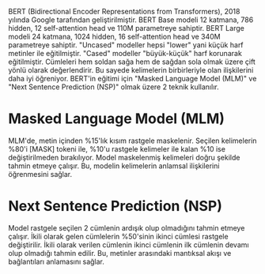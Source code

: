 BERT (Bidirectional Encoder Representations from Transformers), 2018 yılında Google tarafından geliştirilmiştir. BERT Base modeli 12 katmana, 786 hidden, 12 self-attention head ve 110M parametreye sahiptir. BERT Large modeli 24 katmana, 1024 hidden, 16 self-attention head ve 340M parametreye sahiptir. "Uncased" modeller hepsi "lower" yani küçük harf metinler ile eğitilmiştir. "Cased" modeller "büyük-küçük" harf korunarak eğitilmiştir. Cümleleri hem soldan sağa hem de sağdan sola olmak üzere çift yönlü olarak değerlendirir. Bu sayede kelimelerin birbirleriyle olan ilişkilerini daha iyi öğreniyor. BERT'in eğitimi için "Masked Language Model (MLM)" ve "Next Sentence Prediction (NSP)" olmak üzere 2 teknik kullanılır.

# Masked Language Model (MLM)
MLM'de, metin içinden %15'lık kısım rastgele maskelenir. Seçilen kelimelerin %80'i \[MASK\] tokeni ile, %10'u rastgele kelimeler ile kalan %10 ise değiştirilmeden bırakılıyor. Model maskelenmiş kelimeleri doğru şekilde tahmin etmeye çalışır. Bu, modelin kelimelerin anlamsal ilişkilerini öğrenmesini sağlar. 

# Next Sentence Prediction (NSP)
Model rastgele seçilen 2 cümlenin ardışık olup olmadığını tahmin etmeye çalışır. İkili olarak gelen cümlelerin %50'sinin ikinci cümlesi rastgele değiştirilir. İkili olarak verilen cümlenin ikinci cümlenin ilk cümlenin devamı olup olmadığı tahmin edilir. Bu, metinler arasındaki mantıksal akışı ve bağlantıları anlamasını sağlar. 